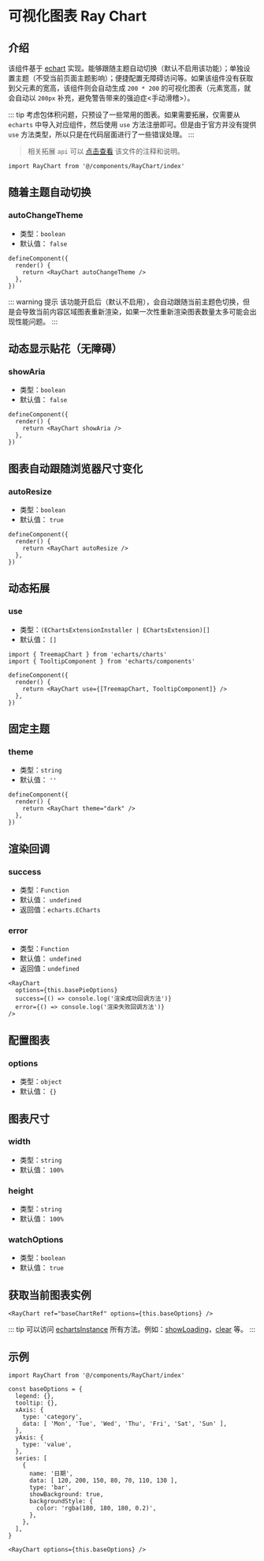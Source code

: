 # 可视化图表 Ray Chart

## 介绍

该组件基于 [echart](https://echarts.apache.org) 实现。能够跟随主题自动切换（默认不启用该功能）；单独设置主题（不受当前页面主题影响）；便捷配置无障碍访问等。如果该组件没有获取到父元素的宽高，该组件则会自动生成 `200 * 200` 的可视化图表（元素宽高，就会自动以 `200px` 补充，避免警告带来的强迫症<手动滑稽>）。

::: tip
考虑包体积问题，只预设了一些常用的图表。如果需要拓展，仅需要从 `echarts` 中导入对应组件，然后使用 `use` 方法注册即可。但是由于官方并没有提供 `use` 方法类型，所以只是在代码层面进行了一些错误处理。
:::

> 相关拓展 `api` 可以 [点击查看](https://github.com/XiaoDaiGua-Ray/xiaodaigua-ray.github.io/blob/main/src/components/RayChart/index.tsx) 该文件的注释和说明。

```tsx
import RayChart from '@/components/RayChart/index'
```

## 随着主题自动切换

### autoChangeTheme

- 类型：`boolean`
- 默认值： `false`

```tsx
defineComponent({
  render() {
    return <RayChart autoChangeTheme />
  },
})
```

::: warning 提示
该功能开启后（默认不启用），会自动跟随当前主题色切换，但是会导致当前内容区域图表重新渲染，如果一次性重新渲染图表数量太多可能会出现性能问题。
:::

## 动态显示贴花（无障碍）

### showAria

- 类型：`boolean`
- 默认值： `false`

```tsx
defineComponent({
  render() {
    return <RayChart showAria />
  },
})
```

## 图表自动跟随浏览器尺寸变化

### autoResize

- 类型：`boolean`
- 默认值： `true`

```tsx
defineComponent({
  render() {
    return <RayChart autoResize />
  },
})
```

## 动态拓展

### use

- 类型：`(EChartsExtensionInstaller | EChartsExtension)[]`
- 默认值： `[]`

```tsx
import { TreemapChart } from 'echarts/charts'
import { TooltipComponent } from 'echarts/components'

defineComponent({
  render() {
    return <RayChart use={[TreemapChart, TooltipComponent]} />
  },
})
```

## 固定主题

### theme

- 类型：`string`
- 默认值： `''`

```tsx
defineComponent({
  render() {
    return <RayChart theme="dark" />
  },
})
```

## 渲染回调

### success

- 类型：`Function`
- 默认值： `undefined`
- 返回值：`echarts.ECharts`

### error

- 类型：`Function`
- 默认值： `undefined`
- 返回值：`undefined`

```tsx
<RayChart
  options={this.basePieOptions}
  success={() => console.log('渲染成功回调方法')}
  error={() => console.log('渲染失败回调方法')}
/>
```

## 配置图表

### options

- 类型：`object`
- 默认值： `{}`

<!-- ## 渲染器

### canvasRender

- 类型：`boolean`
- 默认值： `true`
- 说明：`true` 为 `canvas` 渲染器，`false` 为 `svg` 渲染器 -->

## 图表尺寸

### width

- 类型：`string`
- 默认值： `100%`

### height

- 类型：`string`
- 默认值： `100%`

### watchOptions

- 类型：`boolean`
- 默认值： `true`

## 获取当前图表实例

```tsx
<RayChart ref="baseChartRef" options={this.baseOptions} />
```

::: tip
可以访问 [echartsInstance](https://echarts.apache.org/zh/api.html#echartsInstance) 所有方法。例如：[showLoading](https://echarts.apache.org/zh/api.html#echartsInstance.showLoading)，[clear](https://echarts.apache.org/zh/api.html#echartsInstance.clear) 等。
:::

## 示例

```tsx
import RayChart from '@/components/RayChart/index'

const baseOptions = {
  legend: {},
  tooltip: {},
  xAxis: {
    type: 'category',
    data: [ 'Mon', 'Tue', 'Wed', 'Thu', 'Fri', 'Sat', 'Sun' ],
  },
  yAxis: {
    type: 'value',
  },
  series: [
    {
      name: '日期',
      data: [ 120, 200, 150, 80, 70, 110, 130 ],
      type: 'bar',
      showBackground: true,
      backgroundStyle: {
        color: 'rgba(180, 180, 180, 0.2)',
      },
    },
  ],
}

<RayChart options={this.baseOptions} />
```
